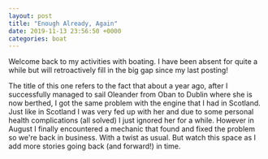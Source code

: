 ```yaml
---
layout: post
title: "Enough Already, Again"
date: 2019-11-13 23:56:50 +0000
categories: boat
---
```

Welcome back to my activities with boating. I have been absent for quite a while
but will retroactively fill in the big gap since my last posting!

The title of this one refers to the fact that about a year ago, after I
successfully managed to sail Oleander from Oban to Dublin where she is now
berthed, I got the same problem with the engine that I had in Scotland. Just
like in Scotland I was very fed up with her and due to some personal health
complications (all solved) I just ignored her for a while. However in August I
finally encountered a mechanic that found and fixed the problem so we're back in
business. With a twist as usual. But watch this space as I add more stories
going back (and forward!) in time.
